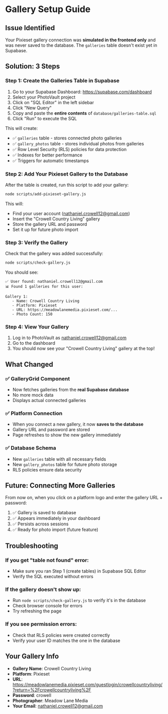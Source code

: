 # Gallery Setup Guide

## Issue Identified
Your Pixieset gallery connection was **simulated in the frontend only** and was never saved to the database. The `galleries` table doesn't exist yet in Supabase.

## Solution: 3 Steps

### Step 1: Create the Galleries Table in Supabase

1. Go to your Supabase Dashboard: https://supabase.com/dashboard
2. Select your PhotoVault project
3. Click on "SQL Editor" in the left sidebar
4. Click "New Query"
5. Copy and paste the **entire contents** of `database/galleries-table.sql`
6. Click "Run" to execute the SQL

This will create:
- ✅ `galleries` table - stores connected photo galleries
- ✅ `gallery_photos` table - stores individual photos from galleries
- ✅ Row Level Security (RLS) policies for data protection
- ✅ Indexes for better performance
- ✅ Triggers for automatic timestamps

### Step 2: Add Your Pixieset Gallery to the Database

After the table is created, run this script to add your gallery:

```bash
node scripts/add-pixieset-gallery.js
```

This will:
- Find your user account (nathaniel.crowell12@gmail.com)
- Insert the "Crowell Country Living" gallery
- Store the gallery URL and password
- Set it up for future photo import

### Step 3: Verify the Gallery

Check that the gallery was added successfully:

```bash
node scripts/check-gallery.js
```

You should see:
```
✅ User found: nathaniel.crowell12@gmail.com
📊 Found 1 galleries for this user:

Gallery 1:
   - Name: Crowell Country Living
   - Platform: Pixieset
   - URL: https://meadowlanemedia.pixieset.com/...
   - Photo Count: 150
```

### Step 4: View Your Gallery

1. Log in to PhotoVault as nathaniel.crowell12@gmail.com
2. Go to the dashboard
3. You should now see your "Crowell Country Living" gallery at the top!

## What Changed

### ✅ GalleryGrid Component
- Now fetches galleries from the **real Supabase database**
- No more mock data
- Displays actual connected galleries

### ✅ Platform Connection
- When you connect a new gallery, it now **saves to the database**
- Gallery URL and password are stored
- Page refreshes to show the new gallery immediately

### ✅ Database Schema
- New `galleries` table with all necessary fields
- New `gallery_photos` table for future photo storage
- RLS policies ensure data security

## Future: Connecting More Galleries

From now on, when you click on a platform logo and enter the gallery URL + password:

1. ✅ Gallery is saved to database
2. ✅ Appears immediately in your dashboard
3. ✅ Persists across sessions
4. ✅ Ready for photo import (future feature)

## Troubleshooting

### If you get "table not found" error:
- Make sure you ran Step 1 (create tables) in Supabase SQL Editor
- Verify the SQL executed without errors

### If the gallery doesn't show up:
- Run `node scripts/check-gallery.js` to verify it's in the database
- Check browser console for errors
- Try refreshing the page

### If you see permission errors:
- Check that RLS policies were created correctly
- Verify your user ID matches the one in the database

## Your Gallery Info

- **Gallery Name**: Crowell Country Living
- **Platform**: Pixieset
- **URL**: https://meadowlanemedia.pixieset.com/guestlogin/crowellcountryliving/?return=%2Fcrowellcountryliving%2F
- **Password**: crowell
- **Photographer**: Meadow Lane Media
- **Your Email**: nathaniel.crowell12@gmail.com

